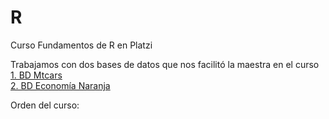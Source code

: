 # R
Curso Fundamentos de R en Platzi

Trabajamos con dos bases de datos que nos facilitó la maestra en el curso  
[1. BD Mtcars](https://github.com/sap0408/mtcars)  
[2. BD Economía Naranja](https://github.com/sap0408/Orange-Economy)  

Orden del curso:
